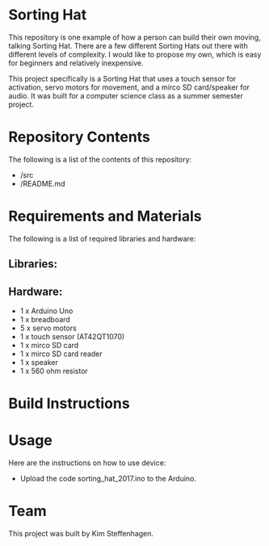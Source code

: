 # Sorting Hat

This repository is one example of how a person can build their own moving, talking Sorting Hat. There are a few different Sorting Hats out there with different levels of complexity. I would like to propose my own, which is easy for beginners and relatively inexpensive.

This project specifically is a Sorting Hat that uses a touch sensor for activation, servo motors for movement, and a mirco SD card/speaker for audio. It was built for a computer science class as a summer semester project.

# Repository Contents

The following is a list of the contents of this repository:

- /src
- /README.md

# Requirements and Materials

The following is a list of required libraries and hardware:

Libraries:
- 

Hardware:
-

- 1 x Arduino Uno 
- 1 x breadboard
- 5 x servo motors
- 1 x touch sensor (AT42QT1070)
- 1 x mirco SD card
- 1 x mirco SD card reader
- 1 x speaker
- 1 x 560 ohm resistor
# Build Instructions

# Usage

Here are the instructions on how to use device:

- Upload the code sorting_hat_2017.ino to the Arduino.

# Team

This project was built by Kim Steffenhagen.
